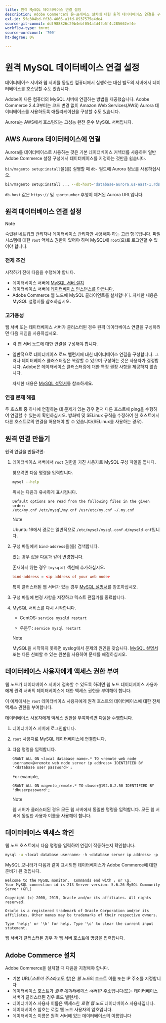 ```yaml
---
title: 원격 MySQL 데이터베이스 연결 설정
description: Adobe Commerce의 온-프레미스 설치에 대한 원격 데이터베이스 연결을 구성하려면 다음 단계를 따르십시오.
exl-id: 5fe304bd-ff38-4066-a1fd-8937575e4de4
source-git-commit: ddf988826c29b4ebf054a4d4fb5f4c285662ef4e
workflow-type: tm+mt
source-wordcount: '700'
ht-degree: 0%

---
```


# 원격 MySQL 데이터베이스 연결 설정

데이터베이스 서버와 웹 서버를 동일한 컴퓨터에서 실행하는 대신 별도의 서버에서 데이터베이스를 호스팅할 수도 있습니다.

Adobe이 다른 컴퓨터의 MySQL 서버에 연결하는 방법을 제공했습니다. Adobe Commerce 2.4.3부터는 코드 변경 없이 Amazon Web Services(AWS) Aurora 데이터베이스를 사용하도록 애플리케이션을 구성할 수도 있습니다.

Aurora는 AWS에서 호스팅되는 고성능 완전 준수 MySQL 서버입니다.

## AWS Aurora 데이터베이스에 연결

Aurora를 데이터베이스로 사용하는 것은 기본 데이터베이스 커넥터를 사용하여 일반 Adobe Commerce 설정 구성에서 데이터베이스를 지정하는 것만큼 쉽습니다.

`bin/magento setup:install`을(를) 실행할 때 `db-` 필드에 Aurora 정보를 사용하십시오.

```bash
bin/magento setup:install ... --db-host='database-aurora.us-east-1.rds.amazonaws.com' --db-name='magento2' --db-user='username' --db-password='password' ...
```

`db-host` 값은 `https://` 및 `:portnumber` 후행이 제거된 Aurora URL입니다.

## 원격 데이터베이스 연결 설정

>[!NOTE]
>
>숙련된 네트워크 관리자나 데이터베이스 관리자만 사용해야 하는 고급 항목입니다. 파일 시스템에 대한 `root` 액세스 권한이 있어야 하며 MySQL에 `root`(으)로 로그인할 수 있어야 합니다.

### 전제 조건

시작하기 전에 다음을 수행해야 합니다.

* 데이터베이스 서버에 [MySQL 서버 설치](mysql.md)
* 데이터베이스 서버에 [데이터베이스 인스턴스를 만듭니다](mysql.md#configuring-the-database-instance).
* Adobe Commerce 웹 노드에 MySQL 클라이언트를 설치합니다. 자세한 내용은 MySQL 설명서를 참조하십시오.

### 고가용성

웹 서버 또는 데이터베이스 서버가 클러스터된 경우 원격 데이터베이스 연결을 구성하려면 다음 지침을 사용하십시오.

* 각 웹 서버 노드에 대한 연결을 구성해야 합니다.
* 일반적으로 데이터베이스 로드 밸런서에 대한 데이터베이스 연결을 구성합니다. 그러나 데이터베이스 클러스터링은 복잡할 수 있으며 구성하는 것은 사용자가 결정합니다. Adobe은 데이터베이스 클러스터링에 대한 특정 권장 사항을 제공하지 않습니다.

  자세한 내용은 [MySQL 설명서](https://dev.mysql.com/doc/refman/5.6/en/mysql-cluster.html)를 참조하세요.

### 연결 문제 해결

두 호스트 중 하나에 연결하는 데 문제가 있는 경우 먼저 다른 호스트에 ping을 수행하여 연결할 수 있는지 확인하십시오. 방화벽 및 SELinux 규칙을 수정하여 한 호스트에서 다른 호스트로의 연결을 허용해야 할 수 있습니다(SELinux를 사용하는 경우).

## 원격 연결 만들기

원격 연결을 만들려면:

1. 데이터베이스 서버에서 `root` 권한을 가진 사용자로 MySQL 구성 파일을 엽니다.

   찾으려면 다음 명령을 입력합니다.

   ```bash
   mysql --help
   ```

   위치는 다음과 유사하게 표시됩니다.

   ```terminal
   Default options are read from the following files in the given order:
   /etc/my.cnf /etc/mysql/my.cnf /usr/etc/my.cnf ~/.my.cnf
   ```

   >[!NOTE]
   >
   >Ubuntu 16에서 경로는 일반적으로 `/etc/mysql/mysql.conf.d/mysqld.cnf`입니다.

1. 구성 파일에서 `bind-address`을(를) 검색합니다.

   있는 경우 값을 다음과 같이 변경합니다.

   존재하지 않는 경우 `[mysqld]` 섹션에 추가하십시오.

   ```conf
   bind-address = <ip address of your web node>
   ```

   특히 클러스터된 웹 서버가 있는 경우 [MySQL 설명서](https://dev.mysql.com/doc/refman/5.6/en/server-options.html)를 참조하십시오.

1. 구성 파일에 변경 사항을 저장하고 텍스트 편집기를 종료합니다.
1. MySQL 서비스를 다시 시작합니다.

   * CentOS: `service mysqld restart`

   * 우분투: `service mysql restart`

   >[!NOTE]
   >
   >MySQL을 시작하지 못하면 syslog에서 문제의 원인을 찾습니다. [MySQL 설명서](https://dev.mysql.com/doc/refman/5.6/en/server-options.html#option_mysqld_bind-address) 또는 다른 신뢰할 수 있는 원본을 사용하여 문제를 해결하십시오.

## 데이터베이스 사용자에게 액세스 권한 부여

웹 노드가 데이터베이스 서버에 접속할 수 있도록 하려면 웹 노드 데이터베이스 사용자에게 원격 서버의 데이터베이스에 대한 액세스 권한을 부여해야 합니다.

이 예제에서는 `root` 데이터베이스 사용자에게 원격 호스트의 데이터베이스에 대한 전체 액세스 권한을 부여합니다.

데이터베이스 사용자에게 액세스 권한을 부여하려면 다음을 수행합니다.

1. 데이터베이스 서버에 로그인합니다.
1. `root` 사용자로 MySQL 데이터베이스에 연결합니다.
1. 다음 명령을 입력합니다.

   ```shell
   GRANT ALL ON <local database name>.* TO <remote web node username>@<remote web node server ip address> IDENTIFIED BY '<database user password>';
   ```

   For example,

   ```shell
   GRANT ALL ON magento_remote.* TO dbuser@192.0.2.50 IDENTIFIED BY 'dbuserpassword';
   ```

   >[!NOTE]
   >
   >웹 서버가 클러스터된 경우 모든 웹 서버에서 동일한 명령을 입력합니다. 모든 웹 서버에 동일한 사용자 이름을 사용해야 합니다.

## 데이터베이스 액세스 확인

웹 노드 호스트에서 다음 명령을 입력하여 연결이 작동하는지 확인합니다.

```bash
mysql -u <local database username> -h <database server ip address> -p
```

MySQL 모니터가 다음과 같이 표시되면 데이터베이스가 Adobe Commerce에 대한 준비가 된 것입니다.

```terminal
Welcome to the MySQL monitor.  Commands end with ; or \g.
Your MySQL connection id is 213 Server version: 5.6.26 MySQL Community Server (GPL)

Copyright (c) 2000, 2015, Oracle and/or its affiliates. All rights reserved.

Oracle is a registered trademark of Oracle Corporation and/or its affiliates. Other names may be trademarks of their respective owners.

Type 'help;' or '\h' for help. Type '\c' to clear the current input statement.
```

웹 서버가 클러스터된 경우 각 웹 서버 호스트에 명령을 입력합니다.

## Adobe Commerce 설치

Adobe Commerce을 설치할 때 다음을 지정해야 합니다.

* 기본 URL(*스토어 주소*&#x200B;라고도 함)은 *웹 노드*&#x200B;의 호스트 이름 또는 IP 주소를 지정합니다
* 데이터베이스 호스트가 *원격 데이터베이스 서버* IP 주소입니다(또는 데이터베이스 서버가 클러스터된 경우 로드 밸런서).
* 데이터베이스 사용자 이름은 액세스한 *로컬 웹 노드* 데이터베이스 사용자입니다.
* 데이터베이스 암호는 로컬 웹 노드 사용자의 암호입니다.
* 데이터베이스 이름은 원격 서버에 있는 데이터베이스의 이름입니다
